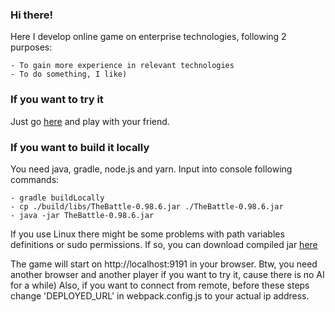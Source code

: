 ### Hi there!
Here I develop online game on enterprise technologies, following 2 purposes:

    - To gain more experience in relevant technologies
    - To do something, I like)
    
### If you want to try it
Just go [here](https://thebattle.herokuapp.com/) and play with your friend.

### If you want to build it locally
You need java, gradle, node.js and yarn. Input into console following commands:

    - gradle buildLocally
    - cp ./build/libs/TheBattle-0.98.6.jar ./TheBattle-0.98.6.jar
    - java -jar TheBattle-0.98.6.jar
    
If you use Linux there might be some problems with path variables definitions or 
sudo permissions. If so, you can download compiled jar [here](https://yadi.sk/d/jTv1cikc1CclBw)
    
The game will start on http://localhost:9191 in your browser. 
Btw, you need another browser and another player if you want to try it, cause there is no AI for a while)
Also, if you want to connect from remote, before these steps change 'DEPLOYED_URL' in webpack.config.js to your actual ip address.